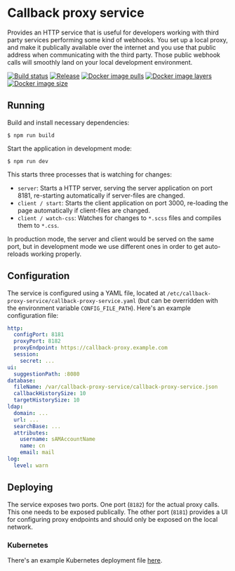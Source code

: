 # Callback proxy service

Provides an HTTP service that is useful for developers working with third party services performing some kind of webhooks. You set up a local proxy, and make it publically available over the internet and you use that public address when communicating with the third party. Those public webhook calls will smoothly land on your local development environment.

[![Build status](https://travis-ci.org/anton-johansson/callback-proxy-service.svg?branch=master)](https://travis-ci.org/anton-johansson/callback-proxy-service)
[![Release](https://img.shields.io/github/release/anton-johansson/callback-proxy-service.svg)](https://github.com/anton-johansson/callback-proxy-service/releases)
[![Docker image pulls](https://img.shields.io/docker/pulls/antonjohansson/callback-proxy-service.svg)](https://hub.docker.com/r/antonjohansson/callback-proxy-service)
[![Docker image layers](https://img.shields.io/microbadger/layers/antonjohansson/callback-proxy-service.svg)](https://hub.docker.com/r/antonjohansson/callback-proxy-service)
[![Docker image size](https://img.shields.io/microbadger/image-size/antonjohansson/callback-proxy-service.svg)](https://hub.docker.com/r/antonjohansson/callback-proxy-service)


## Running

Build and install necessary dependencies:

```shell
$ npm run build
```

Start the application in development mode:

```
$ npm run dev
```

This starts three processes that is watching for changes:

* `server`: Starts a HTTP server, serving the server application on port 8181, re-starting automatically if server-files are changed.
* `client / start`: Starts the client application on port 3000, re-loading the page automatically if client-files are changed.
* `client / watch-css`: Watches for changes to `*.scss` files and compiles them to `*.css`.

In production mode, the server and client would be served on the same port, but in development mode we use different ones in order to get auto-reloads working properly.


## Configuration

The service is configured using a YAML file, located at `/etc/callback-proxy-service/callback-proxy-service.yaml` (but can be overridden with the environment variable `CONFIG_FILE_PATH`). Here's an example configuration file:

```yaml
http:
  configPort: 8181
  proxyPort: 8182
  proxyEndpoint: https://callback-proxy.example.com
  session:
    secret: ...
ui:
  suggestionPath: :8080
database:
  fileName: /var/callback-proxy-service/callback-proxy-service.json
  callbackHistorySize: 10
  targetHistorySize: 10
ldap:
  domain: ...
  url: ...
  searchBase: ...
  attributes:
    username: sAMAccountName
    name: cn
    email: mail
log:
  level: warn
```


## Deploying

The service exposes two ports. One port (`8182`) for the actual proxy calls. This one needs to be exposed publically. The other port (`8181`) provides a UI for configuring proxy endpoints and should only be exposed on the local network.


### Kubernetes

There's an example Kubernetes deployment file [here](./deploy).
